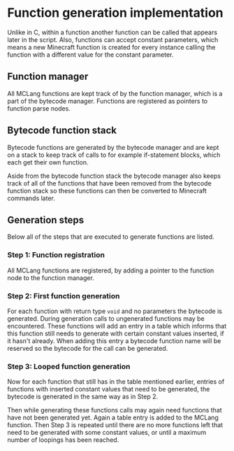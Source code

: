 
# Function generation implementation

Unlike in C, within a function another function can be called that appears later in the script. Also, functions can accept constant parameters, which means a new Minecraft function is created for every instance calling the function with a different value for the constant parameter.

## Function manager

All MCLang functions are kept track of by the function manager, which is a part of the bytecode manager. Functions are registered as pointers to function parse nodes.

## Bytecode function stack

Bytecode functions are generated by the bytecode manager and are kept on a stack to keep track of calls to for example if-statement blocks, which each get their own function.

Aside from the bytecode function stack the bytecode manager also keeps track of all of the functions that have been removed from the bytecode function stack so these functions can then be converted to Minecraft commands later.

## Generation steps

Below all of the steps that are executed to generate functions are listed.

### Step 1: Function registration

All MCLang functions are registered, by adding a pointer to the function node to the function manager.

### Step 2: First function generation

For each function with return type `void` and no parameters the bytecode is generated. During generation calls to ungenerated functions may be encountered. These functions will add an entry in a table which informs that this function still needs to generate with certain constant values inserted, if it hasn't already. When adding this entry a bytecode function name will be reserved so the bytecode for the call can be generated.

### Step 3: Looped function generation

Now for each function that still has in the table mentioned earlier, entries of functions with inserted constant values that need to be generated, the bytecode is generated in the same way as in Step 2.

Then while generating these functions calls may again need functions that have not been generated yet. Again a table entry is added to the MCLang function. Then Step 3 is repeated until there are no more functions left that need to be generated with some constant values, or until a maximum number of loopings has been reached.